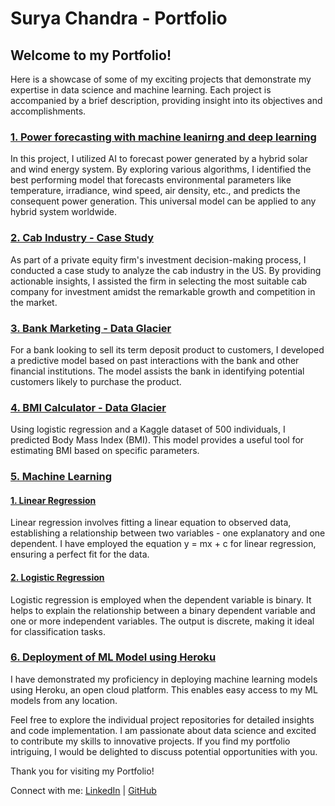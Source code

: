 # Surya Chandra - Portfolio

## Welcome to my Portfolio!

Here is a showcase of some of my exciting projects that demonstrate my expertise in data science and machine learning. Each project is accompanied by a brief description, providing insight into its objectives and accomplishments.

### [1. Power forecasting with machine leanirng and deep learning](https://github.com/ksuryachandra/Hybrid-System-Power-Forecast) 

In this project, I utilized AI to forecast power generated by a hybrid solar and wind energy system. By exploring various algorithms, I identified the best performing model that forecasts environmental parameters like temperature, irradiance, wind speed, air density, etc., and predicts the consequent power generation. This universal model can be applied to any hybrid system worldwide.

### [2. Cab Industry - Case Study](https://github.com/ksuryachandra/G2M-Case-study)

As part of a private equity firm's investment decision-making process, I conducted a case study to analyze the cab industry in the US. By providing actionable insights, I assisted the firm in selecting the most suitable cab company for investment amidst the remarkable growth and competition in the market.

### [3. Bank Marketing - Data Glacier](https://github.com/ksuryachandra/Bank_Week_7-)

For a bank looking to sell its term deposit product to customers, I developed a predictive model based on past interactions with the bank and other financial institutions. The model assists the bank in identifying potential customers likely to purchase the product.

### [4. BMI Calculator - Data Glacier](https://github.com/karanamsuryachandra/BMI-Calculator)

Using logistic regression and a Kaggle dataset of 500 individuals, I predicted Body Mass Index (BMI). This model provides a useful tool for estimating BMI based on specific parameters.

### [5. Machine Learning](https://github.com/ksuryachandra/Machine-Learning)

#### [1. Linear Regression](https://github.com/ksuryachandra/Machine-Learning/tree/main/Linear%20Regression)

Linear regression involves fitting a linear equation to observed data, establishing a relationship between two variables - one explanatory and one dependent. I have employed the equation y = mx + c for linear regression, ensuring a perfect fit for the data.

#### [2. Logistic Regression](https://github.com/ksuryachandra/Machine-Learning/tree/main/Logistic%20Regression)

Logistic regression is employed when the dependent variable is binary. It helps to explain the relationship between a binary dependent variable and one or more independent variables. The output is discrete, making it ideal for classification tasks.

### [6. Deployment of ML Model using Heroku](https://github.com/ksuryachandra/Heroku-Demo)

I have demonstrated my proficiency in deploying machine learning models using Heroku, an open cloud platform. This enables easy access to my ML models from any location.

Feel free to explore the individual project repositories for detailed insights and code implementation. I am passionate about data science and excited to contribute my skills to innovative projects. If you find my portfolio intriguing, I would be delighted to discuss potential opportunities with you.

Thank you for visiting my Portfolio!

Connect with me: [LinkedIn](https://www.linkedin.com/in/surya-chandra-karanam-440260151/) | [GitHub](https://github.com/ksuryachandra) 




